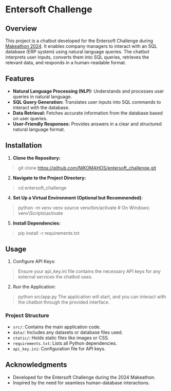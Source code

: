 # Entersoft Challenge

## Overview

This project is a chatbot developed for the Entersoft Challenge during [Makeathon 2024](https://uniai.gr/makeathon-2024/). It enables company managers to interact with an SQL database (ERP system) using natural language queries. The chatbot interprets user inputs, converts them into SQL queries, retrieves the relevant data, and responds in a human-readable format.

## Features

- **Natural Language Processing (NLP):** Understands and processes user queries in natural language.
- **SQL Query Generation:** Translates user inputs into SQL commands to interact with the database.
- **Data Retrieval:** Fetches accurate information from the database based on user queries.
- **User-Friendly Responses:** Provides answers in a clear and structured natural language format.

## Installation

1. **Clone the Repository:**
  > git clone https://github.com/NIKOMAHOS/entersoft_challenge.git

2. **Navigate to the Project Directory:**
  > cd entersoft_challenge
   
4. **Set Up a Virtual Environment (Optional but Recommended)**:
  > python -m venv venv
  > source venv/bin/activate  # On Windows: venv\Scripts\activate

5. **Install Dependencies:**
  > pip install -r requirements.txt

## Usage

1. Configure API Keys:
  > Ensure your api_key.ini file contains the necessary API keys for any external services the chatbot uses.

2. Run the Application:
  > python src/app.py
  > The application will start, and you can interact with the chatbot through the provided interface.

### Project Structure
- `src/`: Contains the main application code.
- `data/`: Includes any datasets or database files used.
- `static/`: Holds static files like images or CSS.
- `requirements.txt`: Lists all Python dependencies.
- `api_key.ini`: Configuration file for API keys.

## Acknowledgments
- Developed for the Entersoft Challenge during the 2024 Makeathon.
- Inspired by the need for seamless human-database interactions.

